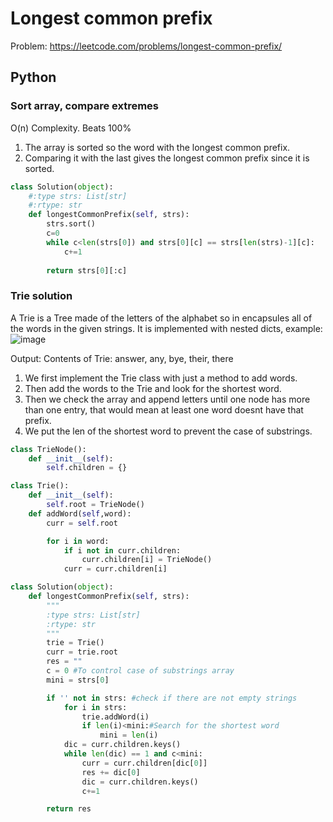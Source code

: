# Longest common prefix

Problem: https://leetcode.com/problems/longest-common-prefix/

## Python
### Sort array, compare extremes
O(n) Complexity. Beats 100%
1. The array is sorted so the word with the longest common prefix.
2. Comparing it with the last gives the longest common prefix since it is sorted.
```Python
class Solution(object):
    #:type strs: List[str]
    #:rtype: str
    def longestCommonPrefix(self, strs):
        strs.sort()
        c=0
        while c<len(strs[0]) and strs[0][c] == strs[len(strs)-1][c]:
            c+=1
                
        return strs[0][:c]
```
### Trie solution
A Trie is a Tree made of the letters of the alphabet so in encapsules all of the words in the given strings. It is implemented with nested dicts, example:
![image](https://github.com/user-attachments/assets/9a7042aa-4c27-4193-aedc-1141a63d8629)

Output: Contents of Trie: answer, any, bye, their, there 
1. We first implement the Trie class with just a method to add words.
2. Then add the words to the Trie and look for the shortest word.
3. Then we check the array and append letters until one node has more than one entry, that would mean at least one word doesnt have that prefix.
4. We put the len of the shortest word to prevent the case of substrings.

```Python
class TrieNode():
    def __init__(self):
        self.children = {}

class Trie():
    def __init__(self):
        self.root = TrieNode()
    def addWord(self,word):
        curr = self.root

        for i in word:
            if i not in curr.children:
                curr.children[i] = TrieNode()
            curr = curr.children[i]

class Solution(object):
    def longestCommonPrefix(self, strs):
        """
        :type strs: List[str]
        :rtype: str
        """
        trie = Trie()
        curr = trie.root
        res = ""
        c = 0 #To control case of substrings array
        mini = strs[0]

        if '' not in strs: #check if there are not empty strings
            for i in strs:
                trie.addWord(i)
                if len(i)<mini:#Search for the shortest word
                    mini = len(i)
            dic = curr.children.keys()        
            while len(dic) == 1 and c<mini:
                curr = curr.children[dic[0]]
                res += dic[0]
                dic = curr.children.keys()
                c+=1

        return res
```
